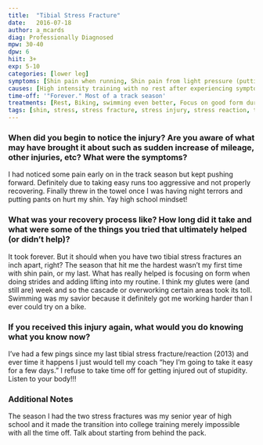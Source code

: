 ```yaml
---
title:  "Tibial Stress Fracture"
date:   2016-07-18
author: a_mcards
diag: Professionally Diagnosed
mpw: 30-40
dpw: 6
hiit: 3+
exp: 5-10
categories: [lower leg]
symptoms: [Shin pain when running, Shin pain from light pressure (putting pants on)]
causes: [High intensity training with no rest after experiencing symptoms, Not enough recovery, Easy runs too aggressive]
time-off: '"Forever." Most of a track season'
treatments: [Rest, Biking, swimming even better, Focus on good form during strides, Add lifting to training routine, Strengthening glutes and other weak areas]
tags: [shin, stress, stress fracture, stress injury, stress reaction, tibia, tibial stress, tibial stress fracture, tibial stress injury, tibial stress reaction]
---
```


### When did you begin to notice the injury? Are you aware of what may have brought it about such as sudden increase of mileage, other injuries, etc? What were the symptoms?

I had noticed some pain early on in the track season but kept pushing forward. Definitely due to taking easy runs too aggressive and not properly recovering. Finally threw in the towel once I was having night terrors and putting pants on hurt my shin. Yay high school mindset!

### What was your recovery process like? How long did it take and what were some of the things you tried that ultimately helped (or didn’t help)?

It took forever. But it should when you have two tibial stress fractures an inch apart, right? The season that hit me the hardest wasn’t my first time with shin pain, or my last. What has really helped is focusing on form when doing strides and adding lifting into my routine. I think my glutes were (and still are) week and so the cascade or overworking certain areas took its toll. Swimming was my savior because it definitely got me working harder than I ever could try on a bike.

### If you received this injury again, what would you do knowing what you know now?

I’ve had a few pings since my last tibial stress fracture/reaction (2013) and ever time it happens I just would tell my coach “hey I’m going to take it easy for a few days.” I refuse to take time off for getting injured out of stupidity. Listen to your body!!!

### Additional Notes

The season I had the two stress fractures was my senior year of high school and it made the transition into college training merely impossible with all the time off. Talk about starting from behind the pack.